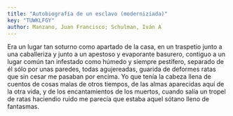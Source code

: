```yaml
---
title: "Autobiografía de un esclavo (moderniziada)"
key: "TUWKLFGY"
author: Manzano, Juan Francisco; Schulman, Iván A
---
```

<div data-schema-version="8"><p>Era un lugar tan soturno como apartado de la casa, en un traspetio junto a una caballeriza y junto a un apestoso y evaporante basurero, contiguo a un lugar común tan infestado como húmedo y siempre pestífero, separado de él sólo por unas paredes, todas agujereadas, guarida de deformes ratas que sin cesar me pasaban por encima. Yo que tenía la cabeza llena de cuentos de cosas malas de otros tiempos, de las almas aparecidas aquí de la otra vida, y de los encantamientos de los muertos, cuando salía un tropel de ratas haciendio ruido me parecía que estaba aquel sótano lleno de fantasmas.</p> </div>